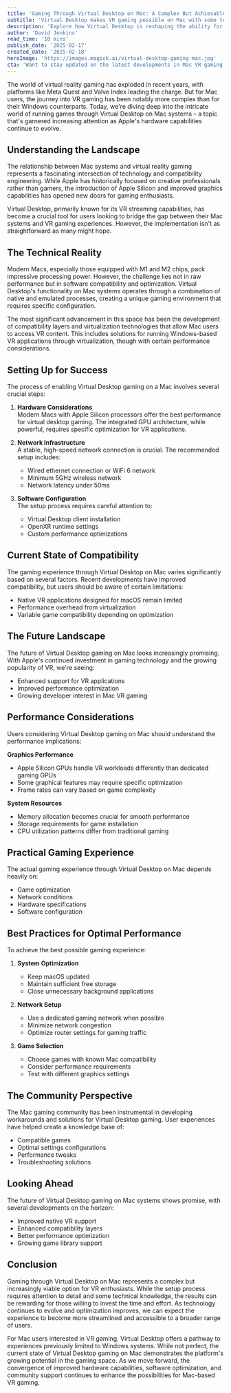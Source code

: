 ```yaml
---
title: 'Gaming Through Virtual Desktop on Mac: A Complex But Achievable Reality'
subtitle: 'Virtual Desktop makes VR gaming possible on Mac with some technical know-how'
description: 'Explore how Virtual Desktop is reshaping the ability for Mac users to enter the world of VR gaming—a journey fraught with technical setup but increasingly viable thanks to advancements in Apple Silicon and compatibility layers that allow Mac-based VR gaming.'
author: 'David Jenkins'
read_time: '10 mins'
publish_date: '2025-02-17'
created_date: '2025-02-18'
heroImage: 'https://images.magick.ai/virtual-desktop-gaming-mac.jpg'
cta: 'Want to stay updated on the latest developments in Mac VR gaming and other tech innovations? Follow us on LinkedIn for regular insights, tips, and breaking news in the world of technology.'
---
```


The world of virtual reality gaming has exploded in recent years, with platforms like Meta Quest and Valve Index leading the charge. But for Mac users, the journey into VR gaming has been notably more complex than for their Windows counterparts. Today, we're diving deep into the intricate world of running games through Virtual Desktop on Mac systems – a topic that's garnered increasing attention as Apple's hardware capabilities continue to evolve.

## Understanding the Landscape

The relationship between Mac systems and virtual reality gaming represents a fascinating intersection of technology and compatibility engineering. While Apple has historically focused on creative professionals rather than gamers, the introduction of Apple Silicon and improved graphics capabilities has opened new doors for gaming enthusiasts.

Virtual Desktop, primarily known for its VR streaming capabilities, has become a crucial tool for users looking to bridge the gap between their Mac systems and VR gaming experiences. However, the implementation isn't as straightforward as many might hope.

## The Technical Reality

Modern Macs, especially those equipped with M1 and M2 chips, pack impressive processing power. However, the challenge lies not in raw performance but in software compatibility and optimization. Virtual Desktop's functionality on Mac systems operates through a combination of native and emulated processes, creating a unique gaming environment that requires specific configuration.

The most significant advancement in this space has been the development of compatibility layers and virtualization technologies that allow Mac users to access VR content. This includes solutions for running Windows-based VR applications through virtualization, though with certain performance considerations.

## Setting Up for Success

The process of enabling Virtual Desktop gaming on a Mac involves several crucial steps:

1. **Hardware Considerations**  
   Modern Macs with Apple Silicon processors offer the best performance for virtual desktop gaming. The integrated GPU architecture, while powerful, requires specific optimization for VR applications.

2. **Network Infrastructure**  
   A stable, high-speed network connection is crucial. The recommended setup includes:  
   - Wired ethernet connection or WiFi 6 network  
   - Minimum 5GHz wireless network  
   - Network latency under 50ms

3. **Software Configuration**  
   The setup process requires careful attention to:  
   - Virtual Desktop client installation  
   - OpenXR runtime settings  
   - Custom performance optimizations

## Current State of Compatibility

The gaming experience through Virtual Desktop on Mac varies significantly based on several factors. Recent developments have improved compatibility, but users should be aware of certain limitations:

- Native VR applications designed for macOS remain limited
- Performance overhead from virtualization
- Variable game compatibility depending on optimization

## The Future Landscape

The future of Virtual Desktop gaming on Mac looks increasingly promising. With Apple's continued investment in gaming technology and the growing popularity of VR, we're seeing:

- Enhanced support for VR applications
- Improved performance optimization
- Growing developer interest in Mac VR gaming

## Performance Considerations

Users considering Virtual Desktop gaming on Mac should understand the performance implications:

**Graphics Performance**  
- Apple Silicon GPUs handle VR workloads differently than dedicated gaming GPUs  
- Some graphical features may require specific optimization  
- Frame rates can vary based on game complexity

**System Resources**  
- Memory allocation becomes crucial for smooth performance  
- Storage requirements for game installation  
- CPU utilization patterns differ from traditional gaming

## Practical Gaming Experience

The actual gaming experience through Virtual Desktop on Mac depends heavily on:

- Game optimization
- Network conditions
- Hardware specifications
- Software configuration

## Best Practices for Optimal Performance

To achieve the best possible gaming experience:

1. **System Optimization**  
   - Keep macOS updated  
   - Maintain sufficient free storage  
   - Close unnecessary background applications

2. **Network Setup**  
   - Use a dedicated gaming network when possible  
   - Minimize network congestion  
   - Optimize router settings for gaming traffic

3. **Game Selection**  
   - Choose games with known Mac compatibility  
   - Consider performance requirements  
   - Test with different graphics settings

## The Community Perspective

The Mac gaming community has been instrumental in developing workarounds and solutions for Virtual Desktop gaming. User experiences have helped create a knowledge base of:

- Compatible games
- Optimal settings configurations
- Performance tweaks
- Troubleshooting solutions

## Looking Ahead

The future of Virtual Desktop gaming on Mac systems shows promise, with several developments on the horizon:

- Improved native VR support
- Enhanced compatibility layers
- Better performance optimization
- Growing game library support

## Conclusion

Gaming through Virtual Desktop on Mac represents a complex but increasingly viable option for VR enthusiasts. While the setup process requires attention to detail and some technical knowledge, the results can be rewarding for those willing to invest the time and effort. As technology continues to evolve and optimization improves, we can expect the experience to become more streamlined and accessible to a broader range of users.

For Mac users interested in VR gaming, Virtual Desktop offers a pathway to experiences previously limited to Windows systems. While not perfect, the current state of Virtual Desktop gaming on Mac demonstrates the platform's growing potential in the gaming space. As we move forward, the convergence of improved hardware capabilities, software optimization, and community support continues to enhance the possibilities for Mac-based VR gaming.